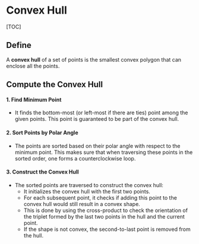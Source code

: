 # Convex Hull

[TOC]

## Define

A **convex hull** of a set of points is the smallest convex polygon that can enclose all the points. 



## Compute the Convex Hull

#### 1. Find Minimum Point

- It finds the bottom-most (or left-most if there are ties) point among the given points. This point is guaranteed to be part of the convex hull.

#### 2. Sort Points by Polar Angle

- The points are sorted based on their polar angle with respect to the minimum point. This makes sure that when traversing these points in the sorted order, one forms a counterclockwise loop.

#### 3. Construct the Convex Hull

- The sorted points are traversed to construct the convex hull:
  - It initializes the convex hull with the first two points.
  - For each subsequent point, it checks if adding this point to the convex hull would still result in a convex shape.
  - This is done by using the cross-product to check the orientation of the triplet formed by the last two points in the hull and the current point.
  - If the shape is not convex, the second-to-last point is removed from the hull.
